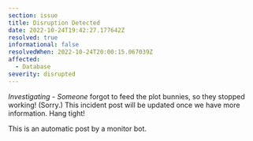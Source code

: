 ```yaml
---
section: issue
title: Disruption Detected
date: 2022-10-24T19:42:27.177642Z
resolved: true
informational: false
resolvedWhen: 2022-10-24T20:00:15.067039Z
affected:
  - Database
severity: disrupted
---
```

*Investigating* - _Someone_ forgot to feed the plot bunnies, so they stopped working! (Sorry.) This incident post will be updated once we have more information. Hang tight!

This is an automatic post by a monitor bot.
        